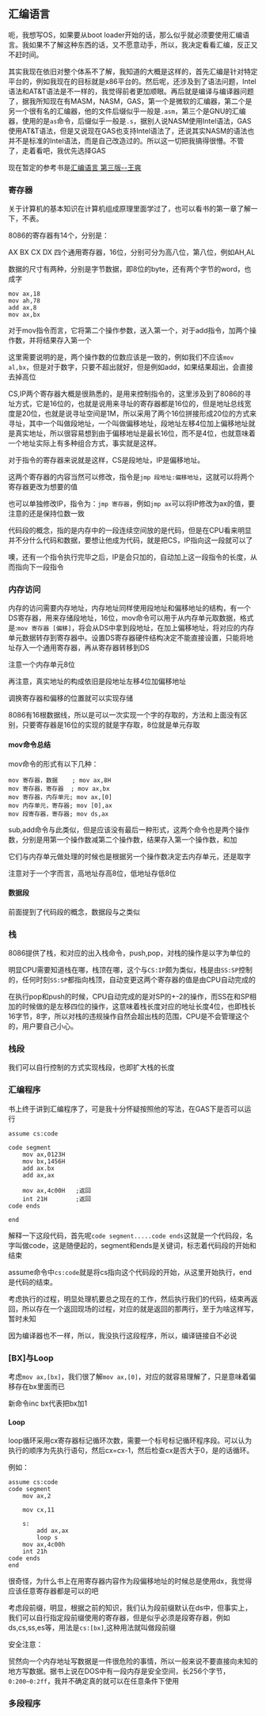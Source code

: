 ## 汇编语言

呃，我想写OS，如果要从boot loader开始的话，那么似乎就必须要使用汇编语言。我如果不了解这种东西的话，又不愿意动手，所以，我决定看看汇编，反正又不赶时间。

其实我现在依旧对整个体系不了解，我知道的大概是这样的，首先汇编是针对特定平台的，例如我现在的目标就是x86平台的。然后呢，还涉及到了语法问题，Intel语法和AT&T语法是不一样的，我觉得前者更加顺眼。再后就是编译与编译器问题了，据我所知现在有MASM，NASM，GAS，第一个是微软的汇编器，第二个是另一个很有名的汇编器，他的文件后缀似乎一般是`.asm`，第三个是GNU的汇编器，使用的是`as`命令，后缀似乎一般是`.s`，据别人说NASM使用Intel语法，GAS使用AT&T语法，但是又说现在GAS也支持Intel语法了，还说其实NASM的语法也并不是标准的Intel语法，而是自己改造过的。所以这一切把我搞得很懵。不管了，走着看吧，我优先选择GAS

现在暂定的参考书是[汇编语言 第三版--王爽](https://book.douban.com/subject/25726019/)



### 寄存器

关于计算机的基本知识在计算机组成原理里面学过了，也可以看书的第一章了解一下，不表。

8086的寄存器有14个，分别是：

AX BX CX DX 四个通用寄存器，16位，分别可分为高八位，第八位，例如AH,AL



数据的尺寸有两种，分别是字节数据，即8位的byte，还有两个字节的word，也成字

~~~assembly
mov ax,18
mov ah,78
add ax,8
mov ax,bx
~~~

对于mov指令而言，它将第二个操作参数，送入第一个，对于add指令，加两个操作数，并将结果存入第一个

这里需要说明的是，两个操作数的位数应该是一致的，例如我们不应该`mov al,bx`，但是对于数字，只要不超出就好，但是例如add，如果结果超出，会直接去掉高位



CS,IP两个寄存器大概是很熟悉的，是用来控制指令的，这里涉及到了8086的寻址方式，它是16位的，也就是说用来寻址的寄存器都是16位的，但是地址总线宽度是20位，也就是说寻址空间是1M，所以采用了两个16位拼接形成20位的方式来寻址，其中一个叫做段地址，一个叫做偏移地址，段地址左移4位加上偏移地址就是真实地址，所以很容易想到由于偏移地址是最长16位，而不是4位，也就意味着一个地址实际上有多种组合方式，事实就是这样。

对于指令的寄存器来说就是这样，CS是段地址，IP是偏移地址。

这两个寄存器的内容当然可以修改，指令是`jmp 段地址:偏移地址`，这就可以将两个寄存器更改为想要的值

也可以单独修改IP，指令为：`jmp 寄存器`，例如`jmp ax`可以将IP修改为ax的值，要注意的还是保持位数一致

代码段的概念，指的是内存中的一段连续空间放的是代码，但是在CPU看来明显并不分什么代码和数据，要想让他成为代码，就是把CS，IP指向这一段就可以了

噢，还有一个指令执行完毕之后，IP是会只加的，自动加上这一段指令的长度，从而指向下一段指令



### 内存访问

内存的访问需要内存地址，内存地址同样使用段地址和偏移地址的结构，有一个DS寄存器，用来存储段地址，16位，mov命令可以用于从内存单元取数据，格式是:`mov 寄存器 [偏移]`，将会从DS中拿到段地址，在加上偏移地址，将对应的内存单元数据转存到寄存器中。设置DS寄存器硬件结构决定不能直接设置，只能将地址存入一个通用寄存器，再从寄存器转移到DS

注意一个内存单元8位

再注意，真实地址的构成依旧是段地址左移4位加偏移地址

调换寄存器和偏移的位置就可以实现存储

8086有16根数据线，所以是可以一次实现一个字的存取的，方法和上面没有区别，只要寄存器是16位的实现的就是字存取，8位就是单元存取



#### mov命令总结

mov命令的形式有以下几种：

~~~assembly
mov 寄存器，数据    ; mov ax,8H
mov 寄存器，寄存器  ; mov ax,bx
mov 寄存器，内存单元; mov ax,[0]
mov 内存单元，寄存器; mov [0],ax
mov 段寄存器，寄存器; mov ds,ax
~~~

sub,add命令与此类似，但是应该没有最后一种形式，这两个命令也是两个操作数，分别是用第一个操作数减第二个操作数，结果存入第一个操作数，和加

它们与内存单元做处理的时候也是根据另一个操作数决定去内存单元，还是取字

注意对于一个字而言，高地址存高8位，低地址存低8位



#### 数据段

前面提到了代码段的概念，数据段与之类似



### 栈

8086提供了栈，和对应的出入栈命令，push,pop，对栈的操作是以字为单位的

明显CPU需要知道栈在哪，栈顶在哪，这个与`CS:IP`颇为类似，栈是由`SS:SP`控制的，任何时刻`SS:SP`都指向栈顶，自动变更这两个寄存器的值是由CPU自动完成的

在执行pop和push的时候，CPU自动完成的是对SP的+-2的操作，而SS在和SP相加的时候做的是左移四位的操作，这意味着栈长度对应的地址长度4位，也即栈长16字节，8字，所以对栈的违规操作自然会超出栈的范围，CPU是不会管理这个的，用户要自己小心。

### 栈段

我们可以自行控制的方式实现栈段，也即扩大栈的长度



### 汇编程序

书上终于讲到汇编程序了，可是我十分怀疑按照他的写法，在GAS下是否可以运行

~~~assembly
assume cs:code

code segment
	mov ax,0123H
	mov bx,1456H
	add ax.bx
	add ax,ax
	
	mov ax,4c00H   ;返回
	int 21H        ;返回
code ends

end
~~~

解释一下这段代码，首先呢`code segment.....code ends`这就是一个代码段，名字叫做code，这是随便起的，segment和ends是关键词，标志着代码段的开始和结束

assume命令中`cs:code`就是将cs指向这个代码段的开始，从这里开始执行，end是代码的结束。

考虑执行的过程，明显处理机要总之现在的工作，然后执行我们的代码，结束再返回，所以存在一个返回现场的过程，对应的就是返回的那两行，至于为啥这样写，暂时未知



因为编译器也不一样，所以，我没执行这段程序，所以，编译链接自不必说



### [BX]与Loop

考虑`mov ax,[bx]`，我们很了解`mov ax,[0]`，对应的就容易理解了，只是意味着偏移存在bx里面而已

新命令inc bx代表把bx加1

#### Loop

loop循环采用cx寄存器标记循环次数，需要一个标号标记循环程序段。可以认为执行的顺序为先执行语句，然后cx=cx-1，然后检查cx是否大于0，是的话循环。

例如：

~~~assembly
assume cs:code
code segment
	mov ax,2
	
	mov cx,11
	
	s:
		add ax,ax
		loop s
	mov ax,4c00h
	int 21h
code ends
end
~~~

很奇怪，为什么书上在用寄存器内容作为段偏移地址的时候总是使用dx，我觉得应该任意寄存器都是可以的吧



考虑段前缀，明显，根据之前的知识，我们认为段前缀默认在ds中，但事实上，我们可以自行指定段前缀使用的寄存器，但是似乎必须是段寄存器，例如ds,cs,ss,es等，用法是`cs:[bx]`,这种用法就叫做段前缀



安全注意：

贸然向一个内存地址写数据是一件很危险的事情，所以一般来说不要直接向未知的地方写数据。据书上说在DOS中有一段内存是安全空间，长256个字节，`0:200~0:2ff`，我并不确定真的就可以在任意条件下使用



### 多段程序


